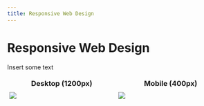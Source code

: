 ```yaml
---
title: Responsive Web Design
---
```


# Responsive Web Design

Insert some text

<section style="with:100%">
  <h3 style="float:left; vertical-align:top; width:48%; margin:1%; text-align:center;">Desktop (1200px)</h3>
  <h3 style="float:left; vertical-align:top; width:48%; margin:1%; text-align:center;">Mobile (400px)</h3>
  <div style="float:left; vertical-align:top; width:48%; margin:1%; overflow:scroll; height:500px;">
    <img src="/assets/images/rwd-desktop.jpg">
  </div>
  <div style="float:left; vertical-align:top; width:48%; margin:1%; overflow:scroll; height:500px;">
    <img src="/assets/images/rwd-mobile.jpg">
  </div>
</section>
